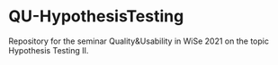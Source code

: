 # QU-HypothesisTesting
Repository for the seminar Quality&amp;Usability in WiSe 2021 on the topic Hypothesis Testing II.
